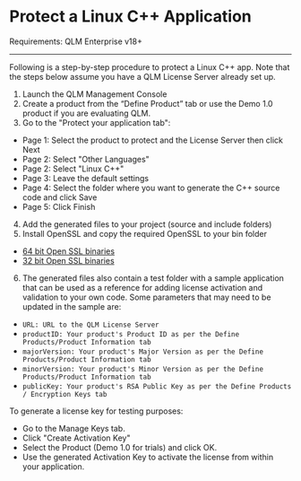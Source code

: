 # Protect a Linux C++ Application

Requirements: QLM Enterprise v18+

***

Following is a step-by-step procedure to protect a Linux C++ app. Note that the steps below assume you have a QLM License Server already set up.

1. Launch the QLM Management Console
2. Create a product from the “Define Product” tab or use the Demo 1.0 product if you are evaluating QLM.&#x20;
3. Go to the "Protect your application tab":

* Page 1: Select the product to protect and the License Server then click Next
* Page 2: Select "Other Languages"
* Page 2: Select "Linux C++"
* Page 3: Leave the default settings
* Page 4: Select the folder where you want to generate the C++ source code and click Save
* Page 5: Click Finish

4. Add the generated files to your project (source and include folders)
5. Install OpenSSL and copy the required OpenSSL to your bin folder

* [64 bit Open SSL binaries](https://soraco.co/products/qlm/openssl/openssl-1.1.1k-win64-mingw.zip)
* [32 bit Open SSL binaries](https://soraco.co/products/qlm/openssl/openssl-1.1.1k-win32-mingw.zip)

6. The generated files also contain a test folder with a sample application that can be used as a reference for adding license activation and validation to your own code. Some parameters that may need to be updated in the sample are:

* `URL: URL to the QLM License Server`
* `productID: Your product's Product ID as per the Define Products/Product Information tab`
* `majorVersion: Your product's Major Version as per the Define Products/Product Information tab`
* `minorVersion: Your product's Minor Version as per the Define Products/Product Information tab`
* `publicKey: Your product's RSA Public Key as per the Define Products / Encryption Keys tab`



To generate a license key for testing purposes:

* Go to the Manage Keys tab.
* Click "Create Activation Key"
* Select the Product (Demo 1.0 for trials) and click OK.
* Use the generated Activation Key to activate the license from within your application.

